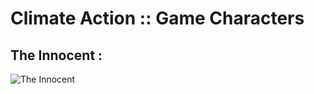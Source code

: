 # Climate Action :: Game Characters


<h2> The Innocent : </h2>

![The Innocent](https://user-images.githubusercontent.com/86942363/166801733-3039a88e-cb56-49b2-8acc-b5f2e8bea482.png)
